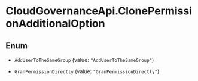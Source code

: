 # CloudGovernanceApi.ClonePermissionAdditionalOption

## Enum


* `AddUserToTheSameGroup` (value: `"AddUserToTheSameGroup"`)

* `GranPermissionDirectly` (value: `"GranPermissionDirectly"`)


